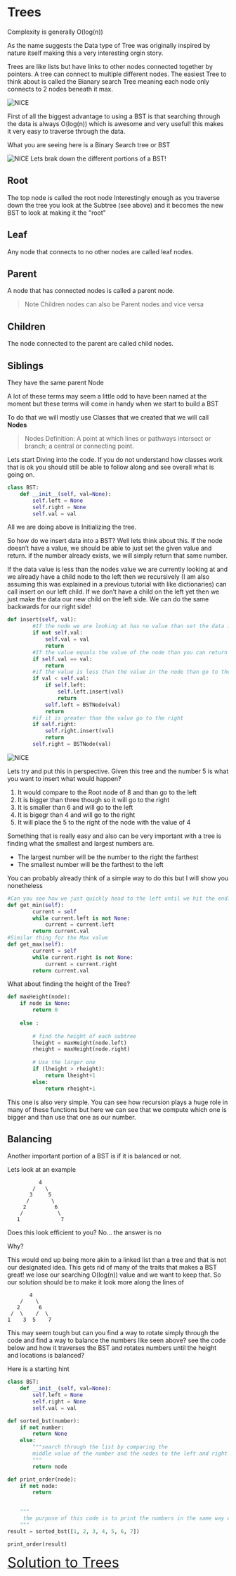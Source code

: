 # Trees
Complexity is generally O(log(n))



As the name suggests the Data type of Tree was originally inspired by nature itself making this a very interesting orgin story.

Trees are like lists but have links to other nodes connected together by pointers. A tree can connect to multiple different nodes. The easiest Tree to think about is called the Bianary search Tree meaning each node only connects to 2 nodes beneath it max.

![NICE](Photos/BST.png "Simple tree") 

First of all the biggest advantage to using a BST is that searching through the data is always O(log(n)) which is awesome and very useful! this makes it very easy to traverse through the data.


What you are seeing here is a Binary Search tree or BST


![NICE](Photos/BST1.png "Simple tree")
Lets brak down the different portions of a BST!

## Root
The top node is called the root node
Interestingly enough as you traverse down the tree you look at the Subtree (see above) and it becomes the new BST to look at making it the "root" 
## Leaf
Any node that connects to no other nodes are called leaf nodes.
## Parent 
A node that has connected nodes is called a parent node.
>Note Children nodes can also be Parent nodes and vice versa
## Children
The node connected to the parent are called child nodes.
## Siblings
They have the same parent Node

A lot of these terms may seem a little odd to have been named at the moment but these terms will come in handy when we start to build a BST

To do that we will mostly use Classes that we created that we will call **Nodes**
>Nodes Definition: A point at which lines or pathways intersect or branch; a central or connecting point.

Lets start Diving into the code.
If you do not understand how classes work that is ok you should still be able to follow along and see overall what is going on.
```python
class BST:
    def __init__(self, val=None):
        self.left = None
        self.right = None
        self.val = val


```
All we are doing above is Initializing the tree.

So how do we insert data into a BST?
Well lets think about this. If the node doesn’t have a value, we should be able to just set the given value and return. if the number already exists, we will simply return that same number. 

If the data value is less than the nodes value we are currently looking at and we already have a child node to the left then we recursively (I am also assuming this was explained in a previous tutorial with like dictionaries) can call insert on our left child. If we don’t have a child on the left yet then we just make the data our new child on the left side. We can do the same backwards for our right side!

```python
def insert(self, val):
        #If the node we are looking at has no value than set the data in it
        if not self.val:
            self.val = val
            return
        #If the value equals the value of the node than you can return
        if self.val == val:
            return
        #if the value is less than the value in the node than go to the left
        if val < self.val:
            if self.left:
                self.left.insert(val)
                return
            self.left = BSTNode(val)
            return
        #if it is greater than the value go to the right
        if self.right:
            self.right.insert(val)
            return
        self.right = BSTNode(val)
```   
![NICE](Photos/BST.png "Simple tree") 

Lets try and put this in perspective. Given this tree and the number 5 is what you want to insert what would happen?

1. It would compare to the Root node of 8 and than go to the left
2. It is bigger than three though so it will go to the right
3. It is smaller than 6 and will go to the left
4. It is bigegr than 4 and will go to the right 
5. It will place the 5 to the right of the node with the value of 4

Something that is really easy and also can be very important with a tree is finding what the smallest and largest numbers are.
- The largest number will be the number to the right the farthest
- The smallest number will be the farthest to the left

You can probably already think of a simple way to do this but I will show you nonetheless
```python
#Can you see how we just quickly head to the left until we hit the end?
def get_min(self):
        current = self
        while current.left is not None:
            current = current.left
        return current.val
#Similar thing for the Max value
def get_max(self):
        current = self
        while current.right is not None:
            current = current.right
        return current.val
```

What about finding the height of the Tree? 
```python
def maxHeight(node):
    if node is None:
        return 0
 
    else :
 
        # find the height of each subtree
        lheight = maxHeight(node.left)
        rheight = maxHeight(node.right)
 
        # Use the larger one
        if (lheight > rheight):
            return lheight+1
        else:
            return rheight+1
```
This one is also very simple. You can see how recursion plays a huge role in many of these functions but here we can see that we compute which one is bigger and than use that one as our number.


## Balancing
Another important portion of a BST is if it is balanced or not. 

Lets look at an example
```
          4
        /   \
       3     5
      /       \
     2         6 
    /           \
   1             7
```
Does this look efficient to you?
No... the answer is no

Why?

This would end up being more akin to a linked list than a tree and that is not our designated idea. This gets rid of many of the traits that makes a BST great! we lose our searching O(log(n)) value and we want to keep that. So our solution should be to make it look more along the lines of 
```
       4
    /    \
   2      6
 /  \    /  \
1    3  5    7 
```
This may seem tough but can you find a way to rotate simply through the code and find a way to balance the numbers like seen above? see the code below and how it traverses the BST and rotates numbers until the height and locations is balanced?

Here is a starting hint
```python
class BST:
    def __init__(self, val=None):
        self.left = None
        self.right = None
        self.val = val

def sorted_bst(number):
    if not number:
        return None
    else:
        """search through the list by comparing the  
        middle value of the number and the nodes to the left and right
        """
        return node

def print_order(node): 
    if not node: 
        return

    
    """
     the purpose of this code is to print the numbers in the same way we ordered it above
    """
result = sorted_bst([1, 2, 3, 4, 5, 6, 7])

print_order(result)

```
[ <font size="6"> Solution to Trees</font>](Solutions\treessolution.py)